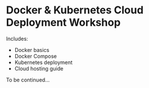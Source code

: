 # Docker & Kubernetes Cloud Deployment Workshop

Includes:
- Docker basics
- Docker Compose
- Kubernetes deployment
- Cloud hosting guide

To be continued...